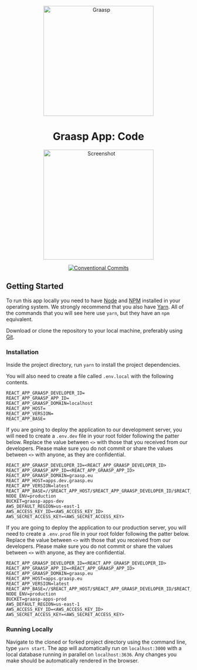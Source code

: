 <p align="center">
  <a href="https://graasp.eu/">
    <img alt="Graasp" src="https://avatars3.githubusercontent.com/u/43075056" width="300">
  </a>
</p>

<h1 align="center">Graasp App: Code</h1>

<p align="center">
  <img
    alt="Screenshot"
    src="https://raw.githubusercontent.com/graasp/graasp-app-code/master/docs/assets/screenshot.png"
    width="300"
  >
</p>

<p align="center">
  <a href="https://conventionalcommits.org">
    <img
      alt="Conventional Commits"
      src="https://img.shields.io/badge/Conventional%20Commits-1.0.0-yellow.svg"
    >
  </a>
</p>

## Getting Started

To run this app locally you need to have [Node](https://nodejs.org) and
[NPM](https://www.npmjs.com) installed in your operating system. We strongly recommend that you
also have [Yarn](https://yarnpkg.com/). All of the commands that you will see here use `yarn`,
but they have an `npm` equivalent.

Download or clone the repository to your local machine, preferably using [Git](https://git-scm.com).

### Installation

Inside the project directory, run `yarn` to install the project dependencies.

You will also need to create a file called `.env.local` with the following contents.

```dotenv
REACT_APP_GRAASP_DEVELOPER_ID=
REACT_APP_GRAASP_APP_ID=
REACT_APP_GRAASP_DOMAIN=localhost
REACT_APP_HOST=
REACT_APP_VERSION=
REACT_APP_BASE=
```

If you are going to deploy the application to our development server, you will need to create
a `.env.dev` file in your root folder following the patter below. Replace the value between `<>`
with those that you received from our developers. Please make sure you do not commit or share the
values between `<>` with anyone, as they are confidential.

```dotenv
REACT_APP_GRAASP_DEVELOPER_ID=<REACT_APP_GRAASP_DEVELOPER_ID>
REACT_APP_GRAASP_APP_ID=<REACT_APP_GRAASP_APP_ID>
REACT_APP_GRAASP_DOMAIN=graasp.eu
REACT_APP_HOST=apps.dev.graasp.eu
REACT_APP_VERSION=latest
REACT_APP_BASE=//$REACT_APP_HOST/$REACT_APP_GRAASP_DEVELOPER_ID/$REACT_APP_GRAASP_APP_ID/$REACT_APP_VERSION/
NODE_ENV=production
BUCKET=graasp-apps-dev
AWS_DEFAULT_REGION=us-east-1
AWS_ACCESS_KEY_ID=<AWS_ACCESS_KEY_ID>
AWS_SECRET_ACCESS_KEY=<AWS_SECRET_ACCESS_KEY>
```

If you are going to deploy the application to our production server, you will need to create
a `.env.prod` file in your root folder following the patter below. Replace the value between `<>`
with those that you received from our developers. Please make sure you do not commit or share the
values between `<>` with anyone, as they are confidential.

```dotenv
REACT_APP_GRAASP_DEVELOPER_ID=<REACT_APP_GRAASP_DEVELOPER_ID>
REACT_APP_GRAASP_APP_ID=<REACT_APP_GRAASP_APP_ID>
REACT_APP_GRAASP_DOMAIN=graasp.eu
REACT_APP_HOST=apps.graasp.eu
REACT_APP_VERSION=latest
REACT_APP_BASE=//$REACT_APP_HOST/$REACT_APP_GRAASP_DEVELOPER_ID/$REACT_APP_GRAASP_APP_ID/$REACT_APP_VERSION/
NODE_ENV=production
BUCKET=graasp-apps-prod
AWS_DEFAULT_REGION=us-east-1
AWS_ACCESS_KEY_ID=<AWS_ACCESS_KEY_ID>
AWS_SECRET_ACCESS_KEY=<AWS_SECRET_ACCESS_KEY>
```

### Running Locally

Navigate to the cloned or forked project directory using the command line, type `yarn start`.
The app will automatically run on `localhost:3000` with a local database running in parallel
on `localhost:3636`. Any changes you make should be automatically rendered in the browser.
